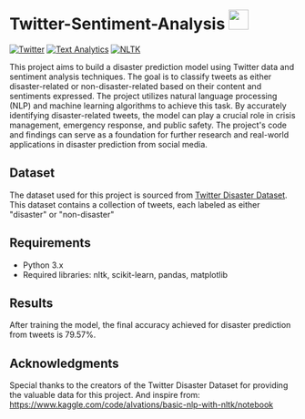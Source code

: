 # Twitter-Sentiment-Analysis <img src="https://png.pngtree.com/png-vector/20221018/ourmid/pngtree-twitter-social-media-round-icon-png-image_6315985.png" width="35" height="35">


[![Twitter](https://img.shields.io/badge/Twitter-Sentiment%20Analysis-blue)]()
[![Text Analytics](https://img.shields.io/badge/sklearn-Naive%20Bayes-green)]()
[![NLTK](https://img.shields.io/badge/NLTK-Corpus%20-8A2BE2)]()

This project aims to build a disaster prediction model using Twitter data and sentiment analysis techniques. The goal is to classify tweets as either disaster-related or non-disaster-related based on their content and sentiments expressed. The project utilizes natural language processing (NLP) and machine learning algorithms to achieve this task. By accurately identifying disaster-related tweets, the model can play a crucial role in crisis management, emergency response, and public safety. The project's code and findings can serve as a foundation for further research and real-world applications in disaster prediction from social media.

## Dataset

The dataset used for this project is sourced from [Twitter Disaster Dataset](https://www.kaggle.com/code/pavansanagapati/knowledge-graph-nlp-tutorial-bert-spacy-nltk/data). This dataset contains a collection of tweets, each labeled as either "disaster" or "non-disaster"

## Requirements

- Python 3.x
- Required libraries: nltk, scikit-learn, pandas, matplotlib

## Results
After training the model, the final accuracy achieved for disaster prediction from tweets is 79.57%.

## Acknowledgments
Special thanks to the creators of the Twitter Disaster Dataset for providing the valuable data for this project.
And inspire from: https://www.kaggle.com/code/alvations/basic-nlp-with-nltk/notebook
